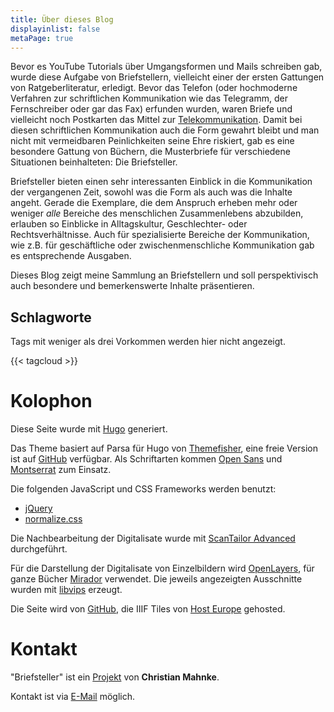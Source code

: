```yaml
---
title: Über dieses Blog
displayinlist: false
metaPage: true
---
```


Bevor es YouTube Tutorials über Umgangsformen und Mails schreiben gab, wurde diese Aufgabe von Briefstellern, vielleicht einer der ersten Gattungen von Ratgeberliteratur, erledigt. Bevor das Telefon (oder hochmoderne Verfahren zur schriftlichen Kommunikation wie das Telegramm, der Fernschreiber oder gar das Fax) erfunden wurden, waren Briefe und vielleicht noch Postkarten das Mittel zur [Telekommunikation](https://de.wikipedia.org/wiki/Telekommunikation). Damit bei diesen schriftlichen Kommunikation auch die Form gewahrt bleibt und man nicht mit vermeidbaren Peinlichkeiten seine Ehre riskiert, gab es eine besondere Gattung von Büchern, die Musterbriefe für verschiedene Situationen beinhalteten: Die Briefsteller.

Briefsteller bieten einen sehr interessanten Einblick in die Kommunikation der vergangenen Zeit, sowohl was die Form als auch was die Inhalte angeht. Gerade die Exemplare, die dem Anspruch erheben mehr oder weniger _alle_ Bereiche des menschlichen Zusammenlebens abzubilden, erlauben so Einblicke in Alltagskultur, Geschlechter- oder Rechtsverhältnisse. Auch für spezialisierte Bereiche der Kommunikation, wie z.B. für geschäftliche oder zwischenmenschliche Kommunikation gab es entsprechende Ausgaben.

Dieses Blog zeigt meine Sammlung an Briefstellern und soll perspektivisch auch besondere und bemerkenswerte Inhalte präsentieren.

## Schlagworte

Tags mit weniger als drei Vorkommen werden hier nicht angezeigt.

{{< tagcloud >}}

# Kolophon

Diese Seite wurde mit [Hugo](https://gohugo.io/) generiert.


Das Theme basiert auf Parsa für Hugo von <a target="_blank" href="https://gethugothemes.com/products/parsa-hugo-theme/">Themefisher</a>, eine freie Version ist auf <a href="https://github.com/themefisher/parsa-hugo">GitHub</a> verfügbar. Als Schriftarten kommen [Open Sans](https://fonts.google.com/specimen/Open+Sans#about) und [Montserrat](https://github.com/JulietaUla/Montserrat) zum Einsatz.

Die folgenden JavaScript und CSS Frameworks werden benutzt:
* [jQuery](https://jquery.com/)
* [normalize.css](https://necolas.github.io/normalize.css/)


Die Nachbearbeitung der Digitalisate wurde mit [ScanTailor Advanced](https://github.com/4lex4/scantailor-advanced) durchgeführt.

Für die Darstellung der Digitalisate von Einzelbildern wird [OpenLayers](https://openlayers.org/), für ganze Bücher [Mirador](https://projectmirador.org/) verwendet. Die jeweils angezeigten Ausschnitte wurden mit [libvips](https://libvips.github.io/libvips/) erzeugt.

Die Seite wird von [GitHub](https://github.com/), die IIIF Tiles von [Host Europe](https://www.hosteurope.de/) gehosted.

# Kontakt

"Briefsteller" ist ein [Projekt](https://projektemacher.org) von **Christian Mahnke**.

Kontakt ist via [E-Mail](mailto:briefsteller@projektemacher.org) möglich.
